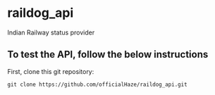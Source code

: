 # raildog_api
Indian Railway status provider

## To test the API, follow the below instructions

First, clone this git repository:
```git
git clone https://github.com/officialHaze/raildog_api.git
